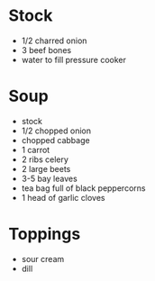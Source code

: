# Stock

* 1/2 charred onion
* 3 beef bones
* water to fill pressure cooker

# Soup

* stock
* 1/2 chopped onion
* chopped cabbage
* 1 carrot
* 2 ribs celery
* 2 large beets
* 3-5 bay leaves
* tea bag full of black peppercorns
* 1 head of garlic cloves

# Toppings

* sour cream
* dill
